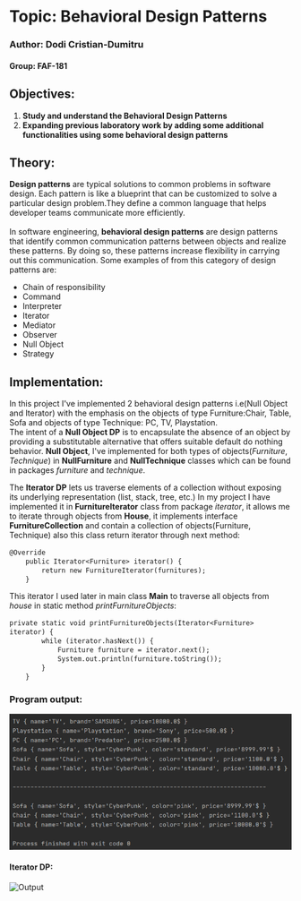 # Topic: Behavioral Design Patterns
### Author: Dodi Cristian-Dumitru
#### Group: FAF-181
## Objectives:
1. **Study and understand the Behavioral Design Patterns**<br>
2. **Expanding previous laboratory work by adding some additional functionalities using some behavioral design patterns**<br>

## Theory:
**Design patterns** are typical solutions to common problems
in software design. Each pattern is like a blueprint
that can be customized to solve a particular
design problem.They define a common language that helps developer teams
communicate more efficiently.<br>
<br>
In software engineering, **behavioral design patterns** are design patterns that identify 
common communication patterns between objects and realize these patterns.
 By doing so, these patterns increase flexibility in carrying out this communication.
Some examples of from this category of design patterns are:<br>
- Chain of responsibility
- Command
- Interpreter
- Iterator
- Mediator
- Observer
- Null Object
- Strategy

## Implementation:<br>
In this project I've implemented 2 behavioral design patterns i.e(Null Object and Iterator) with 
the emphasis on the objects of type Furniture:Chair, Table, Sofa and objects of type Technique:
PC, TV, Playstation.<br>
The intent of a **Null Object DP** is to encapsulate the absence of an object by 
providing a substitutable alternative that offers suitable default do nothing behavior.
**Null Object**, I've implemented for both types of objects(*Furniture*, *Technique*) in **NullFurniture**
and **NullTechnique** classes which can be found in packages *furniture* and *technique*.
<br>

The __Iterator DP__  lets us traverse elements of a collection without exposing its underlying representation (list, stack, tree, etc.)
In my project I have implemented it in __FurnitureIterator__ class from package _iterator_, it allows me to
iterate through objects from __House__, it implements interface __FurnitureCollection__ and contain a collection of objects(Furniture, Technique)
also this class return iterator through next method:
```
@Override
    public Iterator<Furniture> iterator() {
        return new FurnitureIterator(furnitures);
    }
```
This iterator I used later in main class __Main__ to traverse all objects from _house_ in static method
_printFurnitureObjects_:
```
private static void printFurnitureObjects(Iterator<Furniture> iterator) {
        while (iterator.hasNext()) {
            Furniture furniture = iterator.next();
            System.out.println(furniture.toString());
        }
    }
```

### Program output:<br>
![Output](https://github.com/maximums/TMPS/blob/master/Lab2/img/output.png)
<br>
#### Iterator DP:
![Output](https://github.com/maximums/TMPS/blob/master/Lab2/img/iterator.png)
